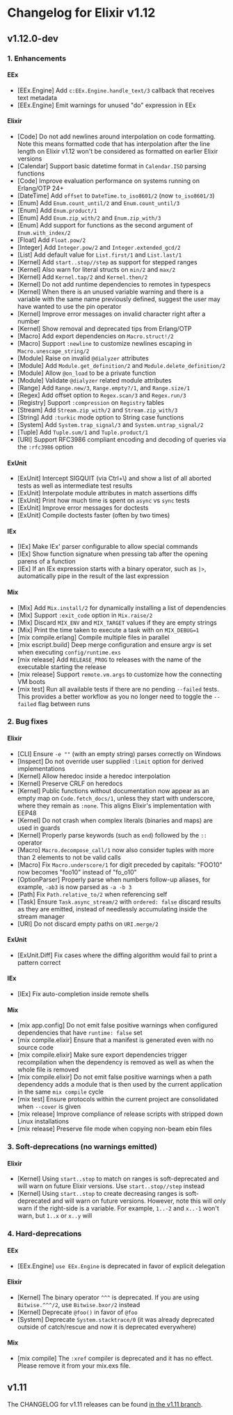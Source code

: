 # Changelog for Elixir v1.12

## v1.12.0-dev

### 1. Enhancements

#### EEx

  * [EEx.Engine] Add `c:EEx.Engine.handle_text/3` callback that receives text metadata
  * [EEx.Engine] Emit warnings for unused "do" expression in EEx

#### Elixir

  * [Code] Do not add newlines around interpolation on code formatting. Note this means formatted code that has interpolation after the line length on Elixir v1.12 won't be considered as formatted on earlier Elixir versions
  * [Calendar] Support basic datetime format in `Calendar.ISO` parsing functions
  * [Code] Improve evaluation performance on systems running on Erlang/OTP 24+
  * [DateTime] Add `offset` to `DateTime.to_iso8601/2` (now `to_iso8601/3`)
  * [Enum] Add `Enum.count_until/2` and `Enum.count_until/3`
  * [Enum] Add `Enum.product/1`
  * [Enum] Add `Enum.zip_with/2` and `Enum.zip_with/3`
  * [Enum] Add support for functions as the second argument of `Enum.with_index/2`
  * [Float] Add `Float.pow/2`
  * [Integer] Add `Integer.pow/2` and `Integer.extended_gcd/2`
  * [List] Add default value for `List.first/1` and `List.last/1`
  * [Kernel] Add `start..stop//step` as support for stepped ranges
  * [Kernel] Also warn for literal structs on `min/2` and `max/2`
  * [Kernel] Add `Kernel.tap/2` and `Kernel.then/2`
  * [Kernel] Do not add runtime dependencies to remotes in typespecs
  * [Kernel] When there is an unused variable warning and there is a variable with the same name previously defined, suggest the user may have wanted to use the pin operator
  * [Kernel] Improve error messages on invalid character right after a number
  * [Kernel] Show removal and deprecated tips from Erlang/OTP
  * [Macro] Add export dependencies on `Macro.struct!/2`
  * [Macro] Support `:newline` to customize newlines escaping in `Macro.unescape_string/2`
  * [Module] Raise on invalid `@dialyzer` attributes
  * [Module] Add `Module.get_definition/2` and `Module.delete_definition/2`
  * [Module] Allow `@on_load` to be a private function
  * [Module] Validate `@dialyzer` related module attributes
  * [Range] Add `Range.new/3`, `Range.empty?/1`, and `Range.size/1`
  * [Regex] Add offset option to `Regex.scan/3` and `Regex.run/3`
  * [Registry] Support `:compression` on `Registry` tables
  * [Stream] Add `Stream.zip_with/2` and `Stream.zip_with/3`
  * [String] Add `:turkic` mode option to String case functions
  * [System] Add `System.trap_signal/3` and `System.untrap_signal/2`
  * [Tuple] Add `Tuple.sum/1` and `Tuple.product/1`
  * [URI] Support RFC3986 compliant encoding and decoding of queries via the `:rfc3986` option

#### ExUnit

  * [ExUnit] Intercept SIGQUIT (via Ctrl+\\) and show a list of all aborted tests as well as intermediate test results
  * [ExUnit] Interpolate module attributes in match assertions diffs
  * [ExUnit] Print how much time is spent on `async` vs `sync` tests
  * [ExUnit] Improve error messages for doctests
  * [ExUnit] Compile doctests faster (often by two times)

#### IEx

  * [IEx] Make IEx' parser configurable to allow special commands
  * [IEx] Show function signature when pressing tab after the opening parens of a function
  * [IEx] If an IEx expression starts with a binary operator, such as `|>`, automatically pipe in the result of the last expression

#### Mix

  * [Mix] Add `Mix.install/2` for dynamically installing a list of dependencies
  * [Mix] Support `:exit_code` option in `Mix.raise/2`
  * [Mix] Discard `MIX_ENV` and `MIX_TARGET` values if they are empty strings
  * [Mix] Print the time taken to execute a task with on `MIX_DEBUG=1`
  * [mix compile.erlang] Compile multiple files in parallel
  * [mix escript.build] Deep merge configuration and ensure argv is set when executing `config/runtime.exs`
  * [mix release] Add `RELEASE_PROG` to releases with the name of the executable starting the release
  * [mix release] Support `remote.vm.args` to customize how the connecting VM boots
  * [mix test] Run all available tests if there are no pending `--failed` tests. This provides a better workflow as you no longer need to toggle the `--failed` flag between runs

### 2. Bug fixes

#### Elixir

  * [CLI] Ensure `-e ""` (with an empty string) parses correctly on Windows
  * [Inspect] Do not override user supplied `:limit` option for derived implementations
  * [Kernel] Allow heredoc inside a heredoc interpolation
  * [Kernel] Preserve CRLF on heredocs
  * [Kernel] Public functions without documentation now appear as an empty map on `Code.fetch_docs/1`, unless they start with underscore, where they remain as `:none`. This aligns Elixir's implementation with EEP48
  * [Kernel] Do not crash when complex literals (binaries and maps) are used in guards
  * [Kernel] Properly parse keywords (such as `end`) followed by the `::` operator
  * [Macro] `Macro.decompose_call/1` now also consider tuples with more than 2 elements to not be valid calls
  * [Macro] Fix `Macro.underscore/1` for digit preceded by capitals: "FOO10" now becomes "foo10" instead of "fo_o10"
  * [OptionParser] Properly parse when numbers follow-up aliases, for example, `-ab3` is now parsed as `-a -b 3`
  * [Path] Fix `Path.relative_to/2` when referencing self
  * [Task] Ensure `Task.async_stream/2` with `ordered: false` discard results as they are emitted, instead of needlessly accumulating inside the stream manager
  * [URI] Do not discard empty paths on `URI.merge/2`

#### ExUnit

  * [ExUnit.Diff] Fix cases where the diffing algorithm would fail to print a pattern correct

#### IEx

  * [IEx] Fix auto-completion inside remote shells

#### Mix

  * [mix app.config] Do not emit false positive warnings when configured dependencies that have `runtime: false` set
  * [mix compile.elixir] Ensure that a manifest is generated even with no source code
  * [mix compile.elixir] Make sure export dependencies trigger recompilation when the dependency is removed as well as when the whole file is removed
  * [mix compile.elixir] Do not emit false positive warnings when a path dependency adds a module that is then used by the current application in the same `mix compile` cycle
  * [mix test] Ensure protocols within the current project are consolidated when `--cover` is given
  * [mix release] Improve compliance of release scripts with stripped down Linux installations
  * [mix release] Preserve file mode when copying non-beam ebin files

### 3. Soft-deprecations (no warnings emitted)

#### Elixir

  * [Kernel] Using `start..stop` to match on ranges is soft-deprecated and will warn on future Elixir versions. Use `start..stop//step` instead
  * [Kernel] Using `start..stop` to create decreasing ranges is soft-deprecated and will warn on future versions. However, note this will only warn if the right-side is a variable. For example, `1..-2` and `x..-1` won't warn, but `1..x` or `x..y` will

### 4. Hard-deprecations

#### EEx

  * [EEx.Engine] `use EEx.Engine` is deprecated in favor of explicit delegation

#### Elixir

  * [Kernel] The binary operator `^^^` is deprecated. If you are using `Bitwise.^^^/2`, use `Bitwise.bxor/2` instead
  * [Kernel] Deprecate `@foo()` in favor of `@foo`
  * [System] Deprecate `System.stacktrace/0` (it was already deprecated outside of catch/rescue and now it is deprecated everywhere)

#### Mix

  * [mix compile] The `:xref` compiler is deprecated and it has no effect. Please remove it from your mix.exs file.

## v1.11

The CHANGELOG for v1.11 releases can be found [in the v1.11 branch](https://github.com/elixir-lang/elixir/blob/v1.11/CHANGELOG.md).
